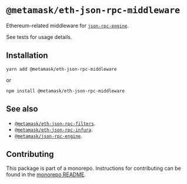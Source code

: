 # `@metamask/eth-json-rpc-middleware`

Ethereum-related middleware for [`json-rpc-engine`](https://github.com/MetaMask/json-rpc-engine).

See tests for usage details.

## Installation

`yarn add @metamask/eth-json-rpc-middleware`

or

`npm install @metamask/eth-json-rpc-middleware`

## See also

- [`@metamask/eth-json-rpc-filters`](https://github.com/MetaMask/eth-json-rpc-filters).
- [`@metamask/eth-json-rpc-infura`](https://github.com/MetaMask/eth-json-rpc-infura).
- [`@metamask/json-rpc-engine`](https://github.com/MetaMask/core/tree/main/packages/json-rpc-engine).

## Contributing

This package is part of a monorepo. Instructions for contributing can be found in the [monorepo README](https://github.com/MetaMask/core#readme).
